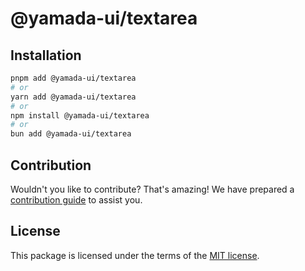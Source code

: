 # @yamada-ui/textarea

## Installation

```sh
pnpm add @yamada-ui/textarea
# or
yarn add @yamada-ui/textarea
# or
npm install @yamada-ui/textarea
# or
bun add @yamada-ui/textarea
```

## Contribution

Wouldn't you like to contribute? That's amazing! We have prepared a [contribution guide](https://github.com/yamada-ui/yamada-ui/blob/main/CONTRIBUTING.md) to assist you.

## License

This package is licensed under the terms of the
[MIT license](https://github.com/yamada-ui/yamada-ui/blob/main/LICENSE).
